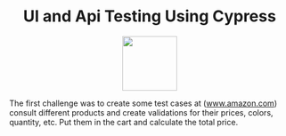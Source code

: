 <h1 align="center">UI and Api Testing Using Cypress</h1>
 <p align="center">
 <img height="98px" src="https://www.cypress.io/static/cypress-io-logo-social-share-8fb8a1db3cdc0b289fad927694ecb415.png" />
 </p>

The first challenge was to create some test cases at (www.amazon.com) consult different products and create validations for their prices, colors, quantity, etc. Put them in the cart and calculate the total price.
